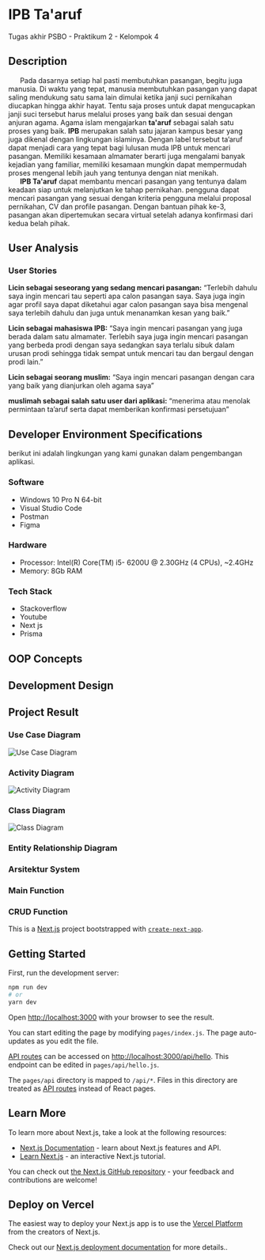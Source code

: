# IPB Ta'aruf
Tugas akhir PSBO - Praktikum 2 - Kelompok 4



## Description
&nbsp;&nbsp;&nbsp;&nbsp;&nbsp;&nbsp;Pada dasarnya setiap hal pasti membutuhkan pasangan, begitu juga manusia. Di waktu yang tepat, manusia membutuhkan pasangan yang dapat saling mendukung satu sama lain dimulai ketika janji suci pernikahan diucapkan hingga akhir hayat. Tentu saja proses untuk dapat mengucapkan janji suci tersebut harus melalui proses yang baik dan sesuai dengan anjuran agama. Agama islam mengajarkan **ta'aruf** sebagai salah satu proses yang baik. **IPB** merupakan salah satu jajaran kampus besar yang juga dikenal dengan lingkungan islaminya. Dengan label tersebut ta’aruf dapat menjadi cara yang tepat bagi lulusan muda IPB untuk mencari pasangan. Memiliki kesamaan almamater berarti juga mengalami banyak kejadian yang familiar, memiliki kesamaan mungkin dapat mempermudah proses mengenal lebih jauh yang tentunya dengan niat menikah.  
&nbsp;&nbsp;&nbsp;&nbsp;&nbsp;&nbsp;**IPB Ta'aruf** dapat membantu mencari pasangan yang tentunya dalam keadaan siap untuk melanjutkan ke tahap pernikahan. pengguna dapat mencari pasangan yang sesuai dengan kriteria pengguna melalui proposal pernikahan, CV dan profile pasangan. Dengan bantuan pihak ke-3, pasangan akan dipertemukan secara virtual setelah adanya konfirmasi dari kedua belah pihak.

## User Analysis

### User Stories
**Licin sebagai seseorang yang sedang mencari pasangan:** “Terlebih dahulu saya ingin mencari tau seperti apa calon pasangan saya. Saya juga ingin agar profil saya dapat diketahui agar calon pasangan saya bisa mengenal saya terlebih dahulu dan juga untuk menanamkan kesan yang baik.”  

**Licin sebagai mahasiswa IPB:** “Saya ingin mencari pasangan yang juga berada dalam satu almamater. Terlebih saya juga ingin mencari pasangan yang berbeda prodi dengan saya sedangkan saya terlalu sibuk dalam urusan prodi sehingga tidak sempat untuk mencari tau dan bergaul dengan prodi lain.”  

**Licin sebagai seorang muslim:** “Saya ingin mencari pasangan dengan cara yang baik yang dianjurkan oleh agama saya”  

**muslimah sebagai salah satu user dari aplikasi:** “menerima atau menolak permintaan ta’aruf serta dapat memberikan konfirmasi persetujuan”  

## Developer Environment Specifications
berikut ini adalah lingkungan yang kami gunakan dalam pengembangan aplikasi. 

### Software
 - Windows  10 Pro N 64-bit
 - Visual Studio Code
 - Postman
 - Figma

### Hardware
 - Processor: Intel(R) Core(TM) i5- 6200U @ 2.30GHz (4 CPUs), ~2.4GHz
 - Memory: 8Gb RAM

### Tech Stack
 - Stackoverflow
 - Youtube
 - Next js
 - Prisma

## OOP Concepts
## Development Design

## Project Result
### Use Case Diagram
![Use Case Diagram](https://drive.google.com/uc?export=view&id=1apampnApVafHh_kEJbYueaKSleyV2Q5H)
### Activity Diagram
![Activity Diagram](https://drive.google.com/uc?export=view&id=1sXn1a_TMl-1aZ8LcAkA2sUf2ASsCAqVY)
### Class Diagram
![Class Diagram](https://drive.google.com/uc?export=view&id=1Fwr2Zy8uffmb9O6aWQx6_y856nLTWX6P)
### Entity Relationship Diagram

### Arsitektur System

### Main Function
### CRUD Function

This is a [Next.js](https://nextjs.org/) project bootstrapped with [`create-next-app`](https://github.com/vercel/next.js/tree/canary/packages/create-next-app).

## Getting Started

First, run the development server:

```bash
npm run dev
# or
yarn dev
```

Open [http://localhost:3000](http://localhost:3000) with your browser to see the result.

You can start editing the page by modifying `pages/index.js`. The page auto-updates as you edit the file.

[API routes](https://nextjs.org/docs/api-routes/introduction) can be accessed on [http://localhost:3000/api/hello](http://localhost:3000/api/hello). This endpoint can be edited in `pages/api/hello.js`.

The `pages/api` directory is mapped to `/api/*`. Files in this directory are treated as [API routes](https://nextjs.org/docs/api-routes/introduction) instead of React pages.

## Learn More

To learn more about Next.js, take a look at the following resources:

- [Next.js Documentation](https://nextjs.org/docs) - learn about Next.js features and API.
- [Learn Next.js](https://nextjs.org/learn) - an interactive Next.js tutorial.

You can check out [the Next.js GitHub repository](https://github.com/vercel/next.js/) - your feedback and contributions are welcome!

## Deploy on Vercel

The easiest way to deploy your Next.js app is to use the [Vercel Platform](https://vercel.com/new?utm_medium=default-template&filter=next.js&utm_source=create-next-app&utm_campaign=create-next-app-readme) from the creators of Next.js.

Check out our [Next.js deployment documentation](https://nextjs.org/docs/deployment) for more details..
